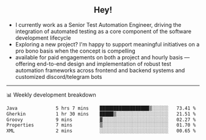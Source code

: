 <h2 align="center">Hey!</h2>

- I currently work as a Senior Test Automation Engineer, driving the integration of automated testing as a core component of the software development lifecycle
- Exploring a new project? I'm happy to support meaningful initiatives on a pro bono basis when the concept is compelling
-  available for paid engagements on both a project and hourly basis — offering end-to-end design and implementation of robust test automation frameworks across frontend and backend systems and customized discord/telegram bots
  
  -------
  
📊 Weekly development breakdown

<!--START_SECTION:waka-->

```txt
Java              5 hrs 7 mins    ██████████████████▒░░░░░░   73.41 %
Gherkin           1 hr 30 mins    █████▒░░░░░░░░░░░░░░░░░░░   21.51 %
Groovy            9 mins          ▓░░░░░░░░░░░░░░░░░░░░░░░░   02.27 %
Properties        7 mins          ▒░░░░░░░░░░░░░░░░░░░░░░░░   01.70 %
XML               2 mins          ░░░░░░░░░░░░░░░░░░░░░░░░░   00.65 %
```

<!--END_SECTION:waka-->
